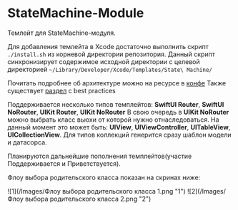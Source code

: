 # StateMachine-Module

Темлейт для StateMachine-модуля.

Для добавления темлейта в Xcode достаточно выполнить скрипт `./install.sh` из корневой директории репозитория. Данный скрипт синхронизирует содержимое исходной директории с целевой директорией `~/Library/Developer/Xcode/Templates/State\ Machine/`

Почитать подробнее об архитектуре можно на ресурсе в [конфе](https://confluence.mts.ru/pages/viewpage.action?pageId=948602369)
Также существует [раздел](https://confluence.mts.ru/display/UGCMOB/Architecture) с best practices

Поддерживается несколько типов темплейтов: **SwiftUI Router**, **SwiftUI NoRouter**, **UIKit Router**, **UIKit NoRouter**
В свою очередь в **UIKit NoRouter** можно выбрать класс вьюхи от которой нужно отнаследоваться. На данный момент это может быть: **UIView**, **UIViewController**, **UITableView**, **UICollectionView**. Для типов коллекций генерится сразу шаблон модели и датасорса. 

Планируются дальнейшие пополнения темплейтов(участие Поддерживается и Приветствуется). 

Флоу выбора родительского класса показан на скринах ниже:

![1](/Images/Флоу выбора родительского класса 1.png "1")
![2](/Images/Флоу выбора родительского класса 2.png "2")

